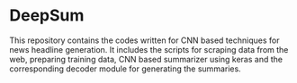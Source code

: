 # DeepSum
This repository contains the codes written for CNN based techniques for news headline generation. It includes the scripts for scraping data from the web, preparing training data, CNN based summarizer using keras and the corresponding decoder module for generating the summaries.
